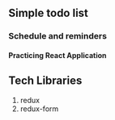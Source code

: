 ## Simple todo list
### Schedule and reminders

#### Practicing React Application

## Tech Libraries
1. redux
2. redux-form
